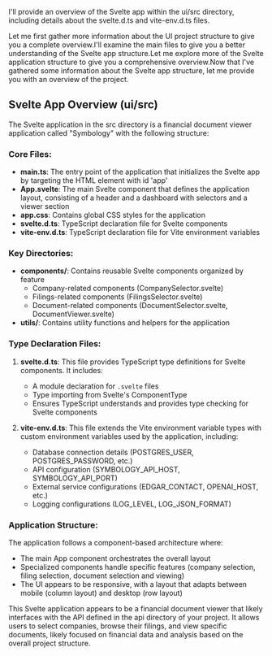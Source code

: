 I'll provide an overview of the Svelte app within the ui/src directory, including details about the svelte.d.ts and vite-env.d.ts files.

Let me first gather more information about the UI project structure to give you a complete overview.I'll examine the main files to give you a better understanding of the Svelte app structure.Let me explore more of the Svelte application structure to give you a comprehensive overview.Now that I've gathered some information about the Svelte app structure, let me provide you with an overview of the project.

## Svelte App Overview (ui/src)

The Svelte application in the src directory is a financial document viewer application called "Symbology" with the following structure:

### Core Files:
- **main.ts**: The entry point of the application that initializes the Svelte app by targeting the HTML element with id 'app'
- **App.svelte**: The main Svelte component that defines the application layout, consisting of a header and a dashboard with selectors and a viewer section
- **app.css**: Contains global CSS styles for the application
- **svelte.d.ts**: TypeScript declaration file for Svelte components
- **vite-env.d.ts**: TypeScript declaration file for Vite environment variables

### Key Directories:
- **components/**: Contains reusable Svelte components organized by feature
  - Company-related components (CompanySelector.svelte)
  - Filings-related components (FilingsSelector.svelte)
  - Document-related components (DocumentSelector.svelte, DocumentViewer.svelte)
- **utils/**: Contains utility functions and helpers for the application

### Type Declaration Files:

1. **svelte.d.ts**:
   This file provides TypeScript type definitions for Svelte components. It includes:
   - A module declaration for `.svelte` files
   - Type importing from Svelte's ComponentType
   - Ensures TypeScript understands and provides type checking for Svelte components

2. **vite-env.d.ts**:
   This file extends the Vite environment variable types with custom environment variables used by the application, including:
   - Database connection details (POSTGRES_USER, POSTGRES_PASSWORD, etc.)
   - API configuration (SYMBOLOGY_API_HOST, SYMBOLOGY_API_PORT)
   - External service configurations (EDGAR_CONTACT, OPENAI_HOST, etc.)
   - Logging configurations (LOG_LEVEL, LOG_JSON_FORMAT)

### Application Structure:
The application follows a component-based architecture where:
- The main App component orchestrates the overall layout
- Specialized components handle specific features (company selection, filing selection, document selection and viewing)
- The UI appears to be responsive, with a layout that adapts between mobile (column layout) and desktop (row layout)

This Svelte application appears to be a financial document viewer that likely interfaces with the API defined in the api directory of your project. It allows users to select companies, browse their filings, and view specific documents, likely focused on financial data and analysis based on the overall project structure.
